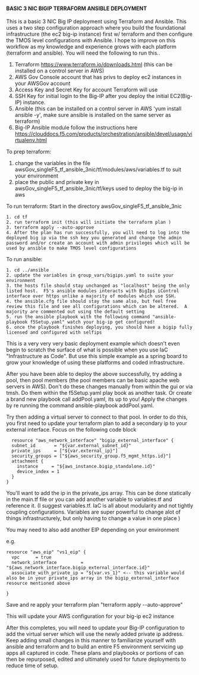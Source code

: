 #### BASIC 3 NIC BIGIP TERRAFORM ANSIBLE DEPLOYMENT ###

This is a basic 3 NIC Big IP deployment using Terraform and Ansible. This uses a two step configuration approach where you build the foundational infrastructure (the ec2 big-ip instance) first w/ terraform and then configure the TMOS level configurations with Ansible.  I hope to improve on this workflow as my knowledge and experience grows with each platform (terraform and ansible). You will need the following to run this..

1. Terraform https://www.terraform.io/downloads.html (this can be installed on a control server in AWS)
2. AWS Gov Console account that has privs to deploy ec2 instances in your AWSGov account
3. Access Key and Secret Key for account Terraform will use
4. SSH Key for initial login to the Big-IP after you deploy the initial EC2(Big-IP) instance.
5. Ansible (this can be installed on a control server in AWS 'yum install ansible -y', make sure ansible is installed  on the same server as terraform)
6. Big-IP Ansible module follow the instructions here https://clouddocs.f5.com/products/orchestration/ansible/devel/usage/virtualenv.html

To prep terraform:
1. change the variables in the file  awsGov_singleF5_tf_ansible_3nic/tf/modules/aws/variables.tf to suit your environment
2. place the public and  private key in awsGov_singleF5_tf_ansible_3nic/tf/keys used to deploy the big-ip in aws

To run terraform:
Start in the directory awsGov_singleF5_tf_ansible_3nic
```
1. cd tf
2. run terraform init (this will initiate the terraform plan )
3. terraform apply --auto-approve
4. After the plan has run successfully, you will need to log into the deployed big ip via the ssh key you generated and change the admin password and/or create an account with admin privileges which will be used by ansible to make TMOS level configurations
```

To run ansible:
```
1. cd ../ansible
2. update the variables in group_vars/bigips.yaml to suite your environment
3. the hosts file should stay unchanged as "localhost" being the only listed host.  F5's ansible modules interacts with BigIps iControl interface over https unlike a majority of modules which use SSH.
4. the ansible.cfg file should stay the same also, but feel free review this file and see all configurations which can be altered.  A majority are commented out using the default setting
5. run the ansible playbook with the following command "ansible-playbook f5Setup.yaml" watch your big-ip get configured!
6. once the playbook finishes deploying, you should have a bigip fully licensed and configured with selfips
```

This is a very very very basic deployment example which doesn't even begin to scratch the surface of what is possible when you use IaC "Infrastructure as Code".  But use this simple example as a spring board to grow your knowledge of using these platforms and coded infrastructure.  

After you have been able to deploy the above successfully, try adding a pool, then pool members (the pool members can be basic apache web servers in AWS).  Don't do these changes manually from within the gui or via tmsh.  Do them within the f5Setup.yaml  play book as another task.  Or create a brand new playbook call addPool.yaml, its up to you!  Apply  the changes by re running the command ansible-playbook addPool.yaml.  

Try then adding a virtual server to connect to that pool.  In order to do this, you first need to update your terraform plan to add a secondary ip to your external interface.   Focus on the following  code block

```
  resource "aws_network_interface" "bigip_external_interface" {
  subnet_id       = "${var.external_subnet_id}"
  private_ips     = ["${var.external_ip}"]
  security_groups = ["${aws_security_group.f5_mgmt_https.id}"]
  attachment {
    instance     = "${aws_instance.bigip_standalone.id}"
    device_index = 1
  }
}
```

You'll want to add the  ip in the  private_ips array.  This can be  done statically in the main.tf file or you can add another variable to  variables.tf  and reference  it.  (I suggest variables.tf.  IaC is all about modularity and not tightly coupling configurations.  Variables are super powerful to change alot of things infrastructurely, but only having to change a value in one place )

You may need to also add another EIP depending on your environment

e.g.

```
resource "aws_eip" "vs1_eip" {
  vpc      = true
  network_interface         = "${aws_network_interface.bigip_external_interface.id}"
  associate_with_private_ip = "${var.vs_1}" <-- this variable would also be in your private_ips array in the bigip_external_interface resource mentioned above

}
```

Save and re apply your terraform plan "terraform apply --auto-approve"

This will update your AWS configuration for your big-ip ec2 instance

After this completes, you will need to update your Big-IP configuration to add the virtual server which will use the newly added private ip address.  Keep adding small changes in this manner to familiarize yourself with ansible and terraform and to build an entire F5 environment servicing up apps all captured in code.  These plans and playbooks or portions of can then be repurposed, edited and ultimately used for future deployments to reduce time of setup.
